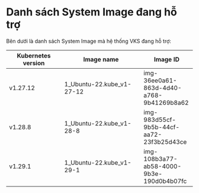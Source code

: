 # Danh sách System Image đang hỗ trợ

Bên dưới là danh sách System Image mà hệ thống VKS đang hỗ trợ:

<table><thead><tr><th width="133">Kubernetes version</th><th width="198">Image name</th><th>Image ID</th></tr></thead><tbody><tr><td>v1.27.12</td><td>1_Ubuntu-22.kube_v1-27-12</td><td>img-36ee0a61-863d-4d40-a768-9b41269b8a62</td></tr><tr><td>v1.28.8</td><td>1_Ubuntu-22.kube_v1-28-8</td><td>img-983d55cf-9b5b-44cf-aa72-23f3b25d43ce</td></tr><tr><td>v1.29.1</td><td>1_Ubuntu-22.kube_v1-29-1</td><td>img-108b3a77-ab58-4000-9b3e-190d0b4b07fc</td></tr></tbody></table>
